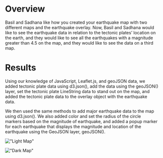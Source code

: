 # Overview

Basil and Sadhana like how you created your earthquake map with two different maps and the earthquake overlay. Now, Basil and Sadhana would like to see the earthquake data in relation to the tectonic plates’ location on the earth, and they would like to see all the earthquakes with a magnitude greater than 4.5 on the map, and they would like to see the data on a third map.

# Results

Using our knowledge of JavaScript, Leaflet.js, and geoJSON data, we added tectonic plate data using d3.json(), add the data using the geoJSON() layer, set the tectonic plate LineString data to stand out on the map, and added the tectonic plate data to the overlay object with the earthquake data.

We then used the same methods to add major earthquake data to the map using d3.json(). We also added color and set the radius of the circle markers based on the magnitude of earthquake, and added a popup marker for each earthquake that displays the magnitude and location of the earthquake using the GeoJSON layer, geoJSON().

!["Light Map"](https://github.com/rivas-j/mapping_earthquakes/blob/a0e107a625131aa00895160a18382b3d5dcad4ea/Earthquake_Challenge/resources/light_map.png)

!["Dark Map"](https://github.com/rivas-j/mapping_earthquakes/blob/a0e107a625131aa00895160a18382b3d5dcad4ea/Earthquake_Challenge/resources/dark_map.png)
